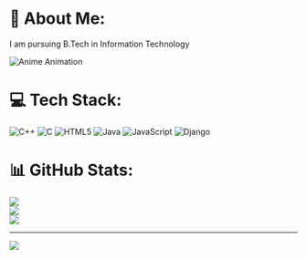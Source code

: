 # 💫 About Me:
I am pursuing B.Tech in Information Technology<br>


![Anime Animation](https://media.giphy.com/media/ohT97gdpR40vK/giphy.gif?cid=ecf05e47a9xpxa7buzyu6xzhhihtg0o63ijuli8716xecyqx&ep=v1_gifs_related&rid=giphy.gif&ct=g)
# 💻 Tech Stack:
![C++](https://img.shields.io/badge/c++-%2300599C.svg?style=for-the-badge&logo=c%2B%2B&logoColor=white) ![C](https://img.shields.io/badge/c-%2300599C.svg?style=for-the-badge&logo=c&logoColor=white) ![HTML5](https://img.shields.io/badge/html5-%23E34F26.svg?style=for-the-badge&logo=html5&logoColor=white) ![Java](https://img.shields.io/badge/java-%23ED8B00.svg?style=for-the-badge&logo=openjdk&logoColor=white) ![JavaScript](https://img.shields.io/badge/javascript-%23323330.svg?style=for-the-badge&logo=javascript&logoColor=%23F7DF1E) ![Django](https://img.shields.io/badge/django-%23092E20.svg?style=for-the-badge&logo=django&logoColor=white)
# 📊 GitHub Stats:
![](https://github-readme-stats.vercel.app/api?username=x-neon-nexus-o&theme=bear&hide_border=false&include_all_commits=false&count_private=false)<br/>
![](https://github-readme-streak-stats.herokuapp.com/?user=x-neon-nexus-o&theme=bear&hide_border=false)<br/>
![](https://github-readme-stats.vercel.app/api/top-langs/?username=x-neon-nexus-o&theme=bear&hide_border=false&include_all_commits=false&count_private=false&layout=compact)

---
[![](https://visitcount.itsvg.in/api?id=x-neon-nexus-o&icon=0&color=12)](https://visitcount.itsvg.in)
<!-- Proudly created with GPRM ( https://gprm.itsvg.in ) -->
